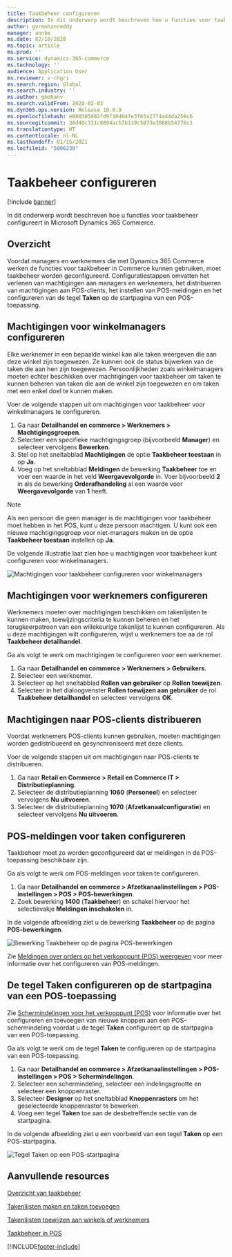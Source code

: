 ```yaml
---
title: Taakbeheer configureren
description: In dit onderwerp wordt beschreven hoe u functies voor taakbeheer configureert in Microsoft Dynamics 365 Commerce.
author: gvrmohanreddy
manager: annbe
ms.date: 02/10/2020
ms.topic: article
ms.prod: ''
ms.service: dynamics-365-commerce
ms.technology: ''
audience: Application User
ms.reviewer: v-chgri
ms.search.region: Global
ms.search.industry: ''
ms.author: gmohanv
ms.search.validFrom: 2020-02-03
ms.dyn365.ops.version: Release 10.0.9
ms.openlocfilehash: e880305d02fd9f10464fe3f65a2774a44da258c6
ms.sourcegitcommit: 38d40c331c8894acb7b119c5073e3088b54776c1
ms.translationtype: HT
ms.contentlocale: nl-NL
ms.lasthandoff: 01/15/2021
ms.locfileid: "5006230"
---
```

# <a name="configure-task-management"></a>Taakbeheer configureren

[!include [banner](includes/banner.md)]

In dit onderwerp wordt beschreven hoe u functies voor taakbeheer configureert in Microsoft Dynamics 365 Commerce.

## <a name="overview"></a>Overzicht

Voordat managers en werknemers die met Dynamics 365 Commerce werken de functies voor taakbeheer in Commerce kunnen gebruiken, moet taakbeheer worden geconfigureerd. Configuratiestappen omvatten het verlenen van machtigingen aan managers en werknemers, het distribueren van machtigingen aan POS-clients, het instellen van POS-meldingen en het configureren van de tegel **Taken** op de startpagina van een POS-toepassing.

## <a name="configure-permissions-for-store-managers"></a>Machtigingen voor winkelmanagers configureren

Elke werknemer in een bepaalde winkel kan alle taken weergeven die aan deze winkel zijn toegewezen. Ze kunnen ook de status bijwerken van de taken die aan hen zijn toegewezen. Persoonlijkheden zoals winkelmanagers moeten echter beschikken over machtigingen voor taakbeheer om taken te kunnen beheren van taken die aan de winkel zijn toegewezen en om taken met een enkel doel te kunnen maken.

Voer de volgende stappen uit om machtigingen voor taakbeheer voor winkelmanagers te configureren.

1. Ga naar **Detailhandel en commerce \> Werknemers \> Machtigingsgroepen**.
1. Selecteer een specifieke machtigingsgroep (bijvoorbeeld **Manager**) en selecteer vervolgens **Bewerken**.
1. Stel op het sneltabblad **Machtigingen** de optie **Taakbeheer toestaan** in op **Ja**.
1. Voeg op het sneltabblad **Meldingen** de bewerking **Taakbeheer** toe en voer een waarde in het veld **Weergavevolgorde** in. Voer bijvoorbeeld **2** in als de bewerking **Orderafhandeling** al een waarde voor **Weergavevolgorde** van **1** heeft.
    
> [!NOTE]
> Als een persoon die geen manager is de machtigingen voor taakbeheer moet hebben in het POS, kunt u deze persoon machtigen. U kunt ook een nieuwe machtigingsgroep voor niet-managers maken en de optie **Taakbeheer toestaan** instellen op **Ja**.

De volgende illustratie laat zien hoe u machtigingen voor taakbeheer kunt configureren voor winkelmanagers.

![Machtigingen voor taakbeheer configureren voor winkelmanagers](media/HQ-POS-Tasks-Notifications-User-Permission.png)

## <a name="configure-permissions-for-employees"></a>Machtigingen voor werknemers configureren

Werknemers moeten over machtigingen beschikken om takenlijsten te kunnen maken, toewijzingscriteria te kunnen beheren en het terugkeerpatroon van een willekeurige takenlijst te kunnen configureren. Als u deze machtigingen wilt configureren, wijst u werknemers toe aa de rol **Taakbeheer detailhandel**.

Ga als volgt te werk om machtigingen te configureren voor een werknemer.

1. Ga naar **Detailhandel en commerce \> Werknemers \> Gebruikers**.
1. Selecteer een werknemer.
1. Selecteer op het sneltabblad **Rollen van gebruiker** op **Rollen toewijzen**.
1. Selecteer in het dialoogvenster **Rollen toewijzen aan gebruiker** de rol **Taakbeheer detailhandel** en selecteer vervolgens **OK**.

## <a name="distribute-permissions-to-pos-clients"></a>Machtigingen naar POS-clients distribueren

Voordat werknemers POS-clients kunnen gebruiken, moeten machtigingen worden gedistribueerd en gesynchroniseerd met deze clients.

Voer de volgende stappen uit om machtigingen naar POS-clients te distribueren.

1. Ga naar **Retail en Commerce \> Retail en Commerce IT \> Distributieplanning**.
1. Selecteer de distributieplanning **1060** (**Personeel**) en selecteer vervolgens **Nu uitvoeren**.
1. Selecteer de distributieplanning **1070** (**Afzetkanaalconfiguratie**) en selecteer vervolgens **Nu uitvoeren**.

## <a name="configure-pos-notifications-for-tasks"></a>POS-meldingen voor taken configureren

Taakbeheer moet zo worden geconfigureerd dat er meldingen in de POS-toepassing beschikbaar zijn.

Ga als volgt te werk om POS-meldingen voor taken te configureren.

1. Ga naar **Detailhandel en commerce \> Afzetkanaalinstellingen \> POS-instellingen \> POS \> POS-bewerkingen**.
1. Zoek bewerking **1400** (**Taakbeheer**) en schakel hiervoor het selectievakje **Meldingen inschakelen** in.

In de volgende afbeelding ziet u de bewerking **Taakbeheer** op de pagina **POS-bewerkingen**.

![Bewerking Taakbeheer op de pagina POS-bewerkingen](media/HQ-POS-Tasks-Notifications.png)

Zie [Meldingen over orders op het verkooppunt (POS) weergeven](notifications-pos.md) voor meer informatie over het configureren van POS-meldingen.

## <a name="configure-the-tasks-tile-on-a-pos-application-home-page"></a>De tegel Taken configureren op de startpagina van een POS-toepassing

Zie [Schermindelingen voor het verkooppunt (POS)](pos-screen-layouts.md) voor informatie over het configureren en toevoegen van nieuwe knoppen aan een POS-schermindeling voordat u de tegel **Taken** configureert op de startpagina van een POS-toepassing.

Ga als volgt te werk om de tegel **Taken** te configureren op de startpagina van een POS-toepassing.

1. Ga naar **Detailhandel en commerce \> Afzetkanaalinstellingen \> POS-instellingen \> POS \> Schermindelingen**.
1. Selecteer een schermindeling, selecteer een indelingsgrootte en selecteer een knoppenraster.
1. Selecteer **Designer** op het sneltabblad **Knoppenrasters** om het geselecteerde knoppenraster te bewerken.
1. Voeg een tegel **Taken** toe aan de desbetreffende sectie van de startpagina.

In de volgende afbeelding ziet u een voorbeeld van een tegel **Taken** op een POS-startpagina.

![Tegel Taken op een POS-startpagina](media/POS-home-screen-tasks-button-image.png)

## <a name="additional-resources"></a>Aanvullende resources

[Overzicht van taakbeheer](task-mgmt-overview.md)

[Takenlijsten maken en taken toevoegen](task-mgmt-create-lists.md)

[Takenlijsten toewijzen aan winkels of werknemers](task-mgmt-assign-lists.md)

[Taakbeheer in POS](task-mgmt-POS.md)


[!INCLUDE[footer-include](../includes/footer-banner.md)]